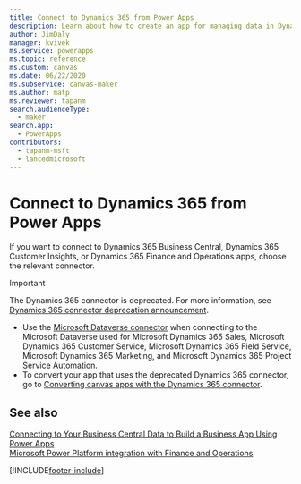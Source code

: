 ```yaml
---
title: Connect to Dynamics 365 from Power Apps
description: Learn about how to create an app for managing data in Dynamics 365.
author: JimDaly
manager: kvivek
ms.service: powerapps
ms.topic: reference
ms.custom: canvas
ms.date: 06/22/2020
ms.subservice: canvas-maker
ms.author: matp
ms.reviewer: tapanm
search.audienceType: 
  - maker
search.app: 
  - PowerApps
contributors:
  - tapanm-msft
  - lancedmicrosoft
---
```

# Connect to Dynamics 365 from Power Apps

If you want to connect to Dynamics 365 Business Central, Dynamics 365 Customer Insights, or Dynamics 365 Finance and Operations apps, choose the relevant connector.  

> [!IMPORTANT]
> The Dynamics 365 connector is deprecated. For more information, see [Dynamics 365 connector deprecation announcement](/power-platform/important-changes-coming#dynamics-365-connector-is-deprecated).
>
> - Use the [Microsoft Dataverse connector](connection-common-data-service.md) when connecting to the Microsoft Dataverse used for Microsoft Dynamics 365 Sales, Microsoft Dynamics 365 Customer Service, Microsoft Dynamics 365 Field Service, Microsoft Dynamics 365 Marketing, and Microsoft Dynamics 365 Project Service Automation. 
> - To convert your app that uses the deprecated Dynamics 365 connector, go to [Converting canvas apps with the Dynamics 365 connector](../use-native-cds-connector.md#converting-canvas-apps-with-the-dynamics-365-connector).

## See also

[Connecting to Your Business Central Data to Build a Business App Using Power Apps](/dynamics365/business-central/across-how-use-financials-data-source-powerapps)  
[Microsoft Power Platform integration with Finance and Operations](/dynamics365/fin-ops-core/dev-itpro/power-platform/overview)  


[!INCLUDE[footer-include](../../../includes/footer-banner.md)]